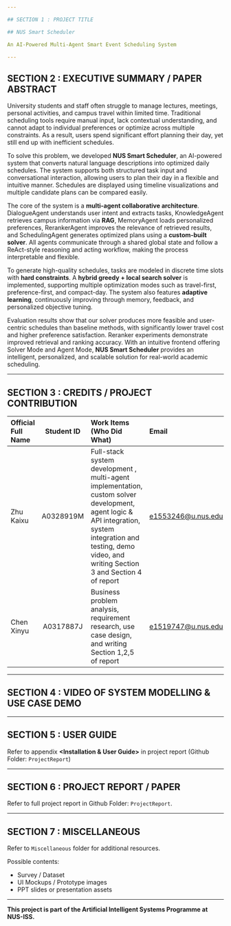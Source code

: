 ```yaml
---

## SECTION 1 : PROJECT TITLE

## NUS Smart Scheduler

An AI-Powered Multi-Agent Smart Event Scheduling System

---
```


## SECTION 2 : EXECUTIVE SUMMARY / PAPER ABSTRACT

University students and staff often struggle to manage lectures, meetings, personal activities, and campus travel within limited time. Traditional scheduling tools require manual input, lack contextual understanding, and cannot adapt to individual preferences or optimize across multiple constraints. As a result, users spend significant effort planning their day, yet still end up with inefficient schedules.

To solve this problem, we developed **NUS Smart Scheduler**, an AI-powered system that converts natural language descriptions into optimized daily schedules. The system supports both structured task input and conversational interaction, allowing users to plan their day in a flexible and intuitive manner. Schedules are displayed using timeline visualizations and multiple candidate plans can be compared easily.

The core of the system is a **multi-agent collaborative architecture**. DialogueAgent understands user intent and extracts tasks, KnowledgeAgent retrieves campus information via **RAG**, MemoryAgent loads personalized preferences, RerankerAgent improves the relevance of retrieved results, and SchedulingAgent generates optimized plans using a **custom-built solver**. All agents communicate through a shared global state and follow a ReAct-style reasoning and acting workflow, making the process interpretable and flexible.

To generate high-quality schedules, tasks are modeled in discrete time slots with **hard constraints**. A **hybrid greedy + local search solver** is implemented, supporting multiple optimization modes such as travel-first, preference-first, and compact-day. The system also features **adaptive learning**, continuously improving through memory, feedback, and personalized objective tuning.

Evaluation results show that our solver produces more feasible and user-centric schedules than baseline methods, with significantly lower travel cost and higher preference satisfaction. Reranker experiments demonstrate improved retrieval and ranking accuracy. With an intuitive frontend offering Solver Mode and Agent Mode, **NUS Smart Scheduler** provides an intelligent, personalized, and scalable solution for real-world academic scheduling.

---

## SECTION 3 : CREDITS / PROJECT CONTRIBUTION

| Official Full Name | Student ID | Work Items (Who Did What)                                                                                                                                                                                       | Email              |
| :------------------- | :----------: | :---------------------------------------------------------------------------------------------------------------------------------------------------------------------------------------------------------------- | :------------------- |
| Zhu Kaixu          | A0328919M | Full-stack system development , multi-agent implementation, custom solver development, agent logic & API integration, system integration and testing, demo video, and writing Section 3 and Section 4 of report | e1553246@u.nus.edu |
| Chen Xinyu         | A0317887J | Business problem analysis, requirement research, use case design, and writing Section 1,2,5 of report                                                                                                           | e1519747@u.nus.edu |

---

## SECTION 4 : VIDEO OF SYSTEM MODELLING & USE CASE DEMO



---

## SECTION 5 : USER GUIDE

Refer to appendix **<Installation & User Guide>** in project report (Github Folder: `ProjectReport`)

---

## SECTION 6 : PROJECT REPORT / PAPER

Refer to full project report in Github Folder: `ProjectReport`.

---

## SECTION 7 : MISCELLANEOUS

Refer to `Miscellaneous` folder for additional resources.

Possible contents:

- Survey / Dataset
- UI Mockups / Prototype images
- PPT slides or presentation assets

---

**This project is part of the Artificial Intelligent Systems Programme at NUS-ISS.**